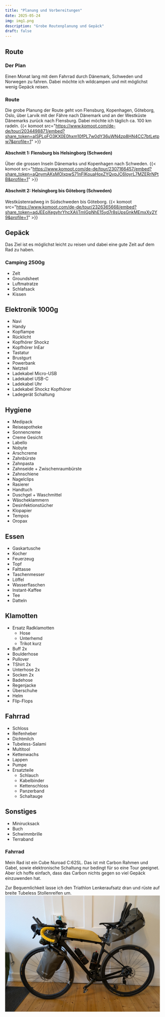 ```yaml
---
title: "Planung und Vorbereitungen"
date: 2025-05-24
img: img1.png
description: "Grobe Routenplanung und Gepäck"
draft: false
---
```


## Route
### Der Plan
Einen Monat lang mit dem Fahrrad durch Dänemark, Schweden und Norwegen zu fahren.
Dabei möchte ich wildcampen und mit möglichst wenig Gepäck reisen.

### Route
Die grobe Planung der Route geht von Flensburg, Kopenhagen, Göteborg, Oslo,
über Larvik mit der Fähre nach Dänemark und an der Westküste Dänemarks zurück
nach Flensburg.
Dabei möchte ich täglich ca. 100 km radeln.
{{< komoot src="https://www.komoot.com/de-de/tour/2034498871/embed?share_token=aISPLoFO3KX0E0hxm10fPL7w0dY36uWN4zp8HN4CC7btLetpw7&profile=1" >}}

#### Abschnitt 1: Flensburg bis Helsingborg (Schweden)
Über die grossen Inseln Dänemarks und Kopenhagen nach Schweden.
{{< komoot src="https://www.komoot.com/de-de/tour/2307166457/embed?share_token=aQnymAKsMOlxpwS71nFIKouaHoxZYQvpJC6IoyrL7MZERrNPtB&profile=1" >}}

#### Abschnitt 2: Helsingborg bis Göteborg (Schweden)
Westküstenradweg in Südschweden bis Göteborg.
{{< komoot src="https://www.komoot.com/de-de/tour/2326365668/embed?share_token=adJEEoXegyhrYhcXAljTmIGpNhE15yd7r8sUpsGnkMEmxXy2Y9&profile=1" >}}

## Gepäck
Das Ziel ist es möglichst leicht zu reisen und dabei eine gute Zeit auf dem Rad
zu haben.

### Camping 2500g
- Zelt
- Groundsheet
- Luftmatratze
- Schlafsack
- Kissen

## Elektronik 1000g
- Navi
- Handy
- Kopflampe
- Rücklicht
- Kopfhörer Shockz 
- Kopfhörer InEar
- Tastatur
- Brustgurt
- Powerbank
- Netzteil
- Ladekabel Micro-USB
- Ladekabel USB-C
- Ladekabel Uhr
- Ladekabel Shockz Kopfhörer
- Ladegerät Schaltung

## Hygiene
- Medipack
- Reiseapotheke
- Sonnencreme
- Creme Gesicht
- Labello
- Nobyte
- Arschcreme
- Zahnbürste
- Zahnpasta
- Zahnseide + Zwischenraumbürste
- Zahnschiene
- Nagelclips
- Rasierer
- Handtuch
- Duschgel + Waschmittel
- Wäscheklammern
- Desinfektionstücher
- Klopapier
- Tempos
- Oropax

## Essen
- Gaskartusche
- Kocher
- Feuerzeug
- Topf
- Falttasse
- Taschenmesser
- Löffel
- Wasserflaschen
- Instant-Kaffee
- Tee
- Datteln

## Klamotten
- Ersatz Radklamotten
	- Hose 
	- Unterhemd 
	- Trikot kurz 
- Buff 2x
- Boulderhose
- Pullover
- TShirt 2x
- Unterhose 2x
- Socken 2x
- Badehose
- Regenjacke
- Überschuhe
- Helm
- Flip-Flops

## Fahrrad
- Schloss
- Reifenheber
- Dichtmilch
- Tubeless-Salami
- Multitool
- Kettenwachs
- Lappen
- Pumpe
- Ersatzteile
	- Schlauch
	- Kabelbinder
	- Kettenschloss
	- Panzerband
	- Schaltauge

## Sonstiges
- Minirucksack
- Buch
- Schwimmbrille
- Terraband

### Fahrrad
Mein Rad ist ein Cube Nuroad C:62SL. Das ist mit Carbon Rahmen und Gabel, sowie elektronische Schaltung nur bedingt für so eine Tour geeignet. Aber ich hoffe einfach, dass das Carbon nichts gegen so viel Gepäck einzuwenden hat.

Zur Bequemlichkeit lasse ich den Triathlon Lenkeraufsatz dran und rüste auf breite Tubeless Stollenreifen um.
![Bike](bike.jpg)
